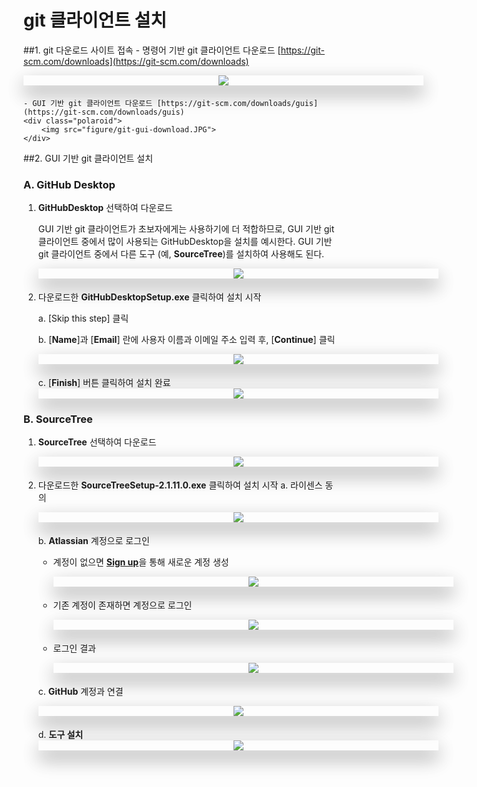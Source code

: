 <style> 
div.polaroid {
  	width: 640px;
  	box-shadow: 0 10px 30px 0 rgba(0, 0, 0, 0.2), 0 16px 30px 0 rgba(0, 0, 0, 0.19);
  	text-align: center;
	margin-bottom: 0.5cm;
}
</style>

# **git** 클라이언트 설치

##1. git 다운로드 사이트 접속 
	- 명령어 기반 git 클라이언트 다운로드 [https://git-scm.com/downloads](https://git-scm.com/downloads)
	<div class="polaroid">
		<img src="figure/git-download.JPG">
	</div>

	- GUI 기반 git 클라이언트 다운로드 [https://git-scm.com/downloads/guis](https://git-scm.com/downloads/guis)
	<div class="polaroid">
		<img src="figure/git-gui-download.JPG">
	</div>

##2. GUI 기반 git 클라이언트 설치 
### A. **GitHub Desktop**
1. **GitHubDesktop** 선택하여 다운로드

	GUI 기반 git 클라이언트가 초보자에게는 사용하기에 더 적합하므로, GUI 기반 git 클라이언트 중에서 많이 사용되는 GitHubDesktop을 설치를 예시한다. GUI 기반 git 클라이언트 중에서 다른 도구 (예, **SourceTree**)를 설치하여 사용해도 된다. 
		
	<div class="polaroid">
			<img src="figure/github-desktop-download.JPG">
	</div>
2. 다운로드한 **GitHubDesktopSetup.exe** 클릭하여 설치 시작 
		
	a. [Skip this step] 클릭
		
	b. [**Name**]과 [**Email**] 란에 사용자 이름과 이메일 주소 입력 후, [**Continue**] 클릭 
		<div class="polaroid">
			<img src="figure/github-desktop-configure.JPG">
		</div>
	c. [**Finish**] 버튼 클릭하여 설치 완료 
		<div class="polaroid">
					<img src="figure/github-desktop-install-finish.JPG">
		</div>	

### B. **SourceTree**
1. **SourceTree** 선택하여 다운로드
	<div class="polaroid">
			<img src="figure/sourcetree-download.PNG">
	</div>
2. 다운로드한 **SourceTreeSetup-2.1.11.0.exe** 클릭하여 설치 시작 
	a. 라이센스 동의
		<div class="polaroid">
				<img src="figure/license-agreement.PNG">
		</div>
	b. **Atlassian** 계정으로 로그인 

	- 계정이 없으면 [**Sign up**](https://id.atlassian.com/signup?application=mac&tenant=&continue=https%3A%2F%2Fmy.atlassian.com)을 통해 새로운 계정 생성 

		<div class="polaroid">
				<img src="figure/create-account.PNG">
		</div>
	- 기존 계정이 존재하면 계정으로 로그인 
		<div class="polaroid">
				<img src="figure/sign-in.PNG">
		</div>
	- 로그인 결과  
		<div class="polaroid">
				<img src="figure/log-in.PNG">
		</div>

	c. **GitHub** 계정과  연결  
		<div class="polaroid">
				<img src="figure/sign-in-github.PNG">
		</div>
	d. **도구 설치** 
		<div class="polaroid">
				<img src="figure/install-tool.PNG">
		</div>
